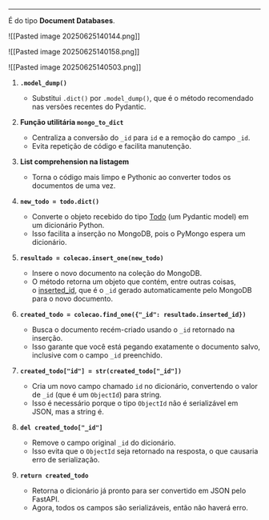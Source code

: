 
---

É do tipo **Document Databases**.

![[Pasted image 20250625140144.png]]

![[Pasted image 20250625140158.png]]

![[Pasted image 20250625140503.png]]
1. **`.model_dump()`**
    - Substitui `.dict()` por `.model_dump()`, que é o método recomendado nas versões recentes do Pydantic.
2. **Função utilitária `mongo_to_dict`**
    
    - Centraliza a conversão do `_id` para `id` e a remoção do campo `_id`.
    - Evita repetição de código e facilita manutenção.
3. **List comprehension na listagem**
    
    - Torna o código mais limpo e Pythonic ao converter todos os documentos de uma vez.
4. **`new_todo = todo.dict()`**
    
    - Converte o objeto recebido do tipo [Todo](vscode-file://vscode-app/c:/Users/Wesley%20Freitas/AppData/Local/Programs/Microsoft%20VS%20Code/resources/app/out/vs/code/electron-sandbox/workbench/workbench.html) (um Pydantic model) em um dicionário Python.
    - Isso facilita a inserção no MongoDB, pois o PyMongo espera um dicionário.
5. **`resultado = colecao.insert_one(new_todo)`**
    
    - Insere o novo documento na coleção do MongoDB.
    - O método retorna um objeto que contém, entre outras coisas, o [inserted_id](vscode-file://vscode-app/c:/Users/Wesley%20Freitas/AppData/Local/Programs/Microsoft%20VS%20Code/resources/app/out/vs/code/electron-sandbox/workbench/workbench.html), que é o `_id` gerado automaticamente pelo MongoDB para o novo documento.
6. **`created_todo = colecao.find_one({"_id": resultado.inserted_id})`**
    
    - Busca o documento recém-criado usando o `_id` retornado na inserção.
    - Isso garante que você está pegando exatamente o documento salvo, inclusive com o campo `_id` preenchido.
7. **`created_todo["id"] = str(created_todo["_id"])`**
    
    - Cria um novo campo chamado `id` no dicionário, convertendo o valor de `_id` (que é um `ObjectId`) para string.
    - Isso é necessário porque o tipo `ObjectId` não é serializável em JSON, mas a string é.
8. **`del created_todo["_id"]`**
    
    - Remove o campo original `_id` do dicionário.
    - Isso evita que o `ObjectId` seja retornado na resposta, o que causaria erro de serialização.
9. **`return created_todo`**
    
    - Retorna o dicionário já pronto para ser convertido em JSON pelo FastAPI.
    - Agora, todos os campos são serializáveis, então não haverá erro.